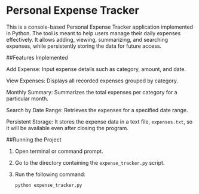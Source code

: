 # Personal Expense Tracker

This is a console-based Personal Expense Tracker application implemented in Python. The tool is meant to help users manage their daily expenses effectively. It allows adding, viewing, summarizing, and searching expenses, while persistently storing the data for future access.



 ##Features Implemented

Add Expense: Input expense details such as category, amount, and date.

View Expenses: Displays all recorded expenses grouped by category.

Monthly Summary: Summarizes the total expenses per category for a particular month.

Search by Date Range: Retrieves the expenses for a specified date range.

Persistent Storage: It stores the expense data in a text file, `expenses.txt`, so it will be available even after closing the program.


 ##Running the Project

1. Open terminal or command prompt.

2. Go to the directory containing the `expense_tracker.py` script.

3. Run the following command:
   ```bash
   python expense_tracker.py
